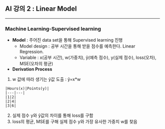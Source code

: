  ## **AI 강의 2 : Linear Model**
 ---
 ### Machine Learning-Supervised learning
 * **Model** : 주어진 data set을 통해 Supervised learning 진행
   + Model design : 공부 시간을 통해 받을 점수를 예측한다. Linear Regression. 
   + Variable : x(공부 시간), w(가중치), ŷ(예측 점수), y(실제 점수), loss(오차), MSE(오차의 평균)
 * **Derivation Process**
1. w 값에 따라 생기는 ŷ값 도출 : ŷ=x*w
```
|Hours(x)|Points(y)|
|---|---|
|1|2|
|2|4|
|3|6|
```
2.  실제 점수 y와 ŷ값의 차이를 통해 loss를 구함
3. loss의 평균, MSE를 구해 실제 점수 y와 가장 유사한 가중치 w를 찾음
 
